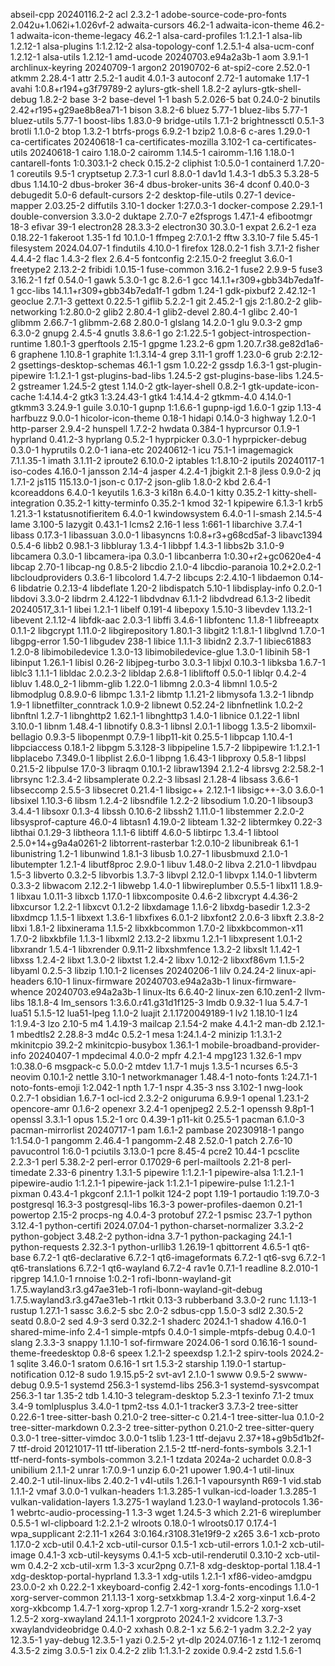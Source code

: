 abseil-cpp 20240116.2-2
acl 2.3.2-1
adobe-source-code-pro-fonts 2.042u+1.062i+1.026vf-2
adwaita-cursors 46.2-1
adwaita-icon-theme 46.2-1
adwaita-icon-theme-legacy 46.2-1
alsa-card-profiles 1:1.2.1-1
alsa-lib 1.2.12-1
alsa-plugins 1:1.2.12-2
alsa-topology-conf 1.2.5.1-4
alsa-ucm-conf 1.2.12-1
alsa-utils 1.2.12-1
amd-ucode 20240703.e94a2a3b-1
aom 3.9.1-1
archlinux-keyring 20240709-1
argon2 20190702-6
at-spi2-core 2.52.0-1
atkmm 2.28.4-1
attr 2.5.2-1
audit 4.0.1-3
autoconf 2.72-1
automake 1.17-1
avahi 1:0.8+r194+g3f79789-2
aylurs-gtk-shell 1.8.2-2
aylurs-gtk-shell-debug 1.8.2-2
base 3-2
base-devel 1-1
bash 5.2.026-5
bat 0.24.0-2
binutils 2.42+r195+g29ae8b8ea71-1
bison 3.8.2-6
bluez 5.77-1
bluez-libs 5.77-1
bluez-utils 5.77-1
boost-libs 1.83.0-9
bridge-utils 1.7.1-2
brightnessctl 0.5.1-3
brotli 1.1.0-2
btop 1.3.2-1
btrfs-progs 6.9.2-1
bzip2 1.0.8-6
c-ares 1.29.0-1
ca-certificates 20240618-1
ca-certificates-mozilla 3.102-1
ca-certificates-utils 20240618-1
cairo 1.18.0-2
cairomm 1.14.5-1
cairomm-1.16 1.18.0-1
cantarell-fonts 1:0.303.1-2
check 0.15.2-2
cliphist 1:0.5.0-1
containerd 1.7.20-1
coreutils 9.5-1
cryptsetup 2.7.3-1
curl 8.8.0-1
dav1d 1.4.3-1
db5.3 5.3.28-5
dbus 1.14.10-2
dbus-broker 36-4
dbus-broker-units 36-4
dconf 0.40.0-3
debugedit 5.0-6
default-cursors 2-2
desktop-file-utils 0.27-1
device-mapper 2.03.25-2
diffutils 3.10-1
docker 1:27.0.3-1
docker-compose 2.29.1-1
double-conversion 3.3.0-2
duktape 2.7.0-7
e2fsprogs 1.47.1-4
efibootmgr 18-3
efivar 39-1
electron28 28.3.3-2
electron30 30.3.0-1
expat 2.6.2-1
eza 0.18.22-1
fakeroot 1.35-1
fd 10.1.0-1
ffmpeg 2:7.0.1-2
fftw 3.3.10-7
file 5.45-1
filesystem 2024.04.07-1
findutils 4.10.0-1
firefox 128.0.2-1
fish 3.7.1-2
fisher 4.4.4-2
flac 1.4.3-2
flex 2.6.4-5
fontconfig 2:2.15.0-2
freeglut 3.6.0-1
freetype2 2.13.2-2
fribidi 1.0.15-1
fuse-common 3.16.2-1
fuse2 2.9.9-5
fuse3 3.16.2-1
fzf 0.54.0-1
gawk 5.3.0-1
gc 8.2.6-1
gcc 14.1.1+r309+gbb34b7eda1f-1
gcc-libs 14.1.1+r309+gbb34b7eda1f-1
gdbm 1.24-1
gdk-pixbuf2 2.42.12-1
geoclue 2.7.1-3
gettext 0.22.5-1
giflib 5.2.2-1
git 2.45.2-1
gjs 2:1.80.2-2
glib-networking 1:2.80.0-2
glib2 2.80.4-1
glib2-devel 2.80.4-1
glibc 2.40-1
glibmm 2.66.7-1
glibmm-2.68 2.80.0-1
glslang 14.2.0-1
glu 9.0.3-2
gmp 6.3.0-2
gnupg 2.4.5-4
gnutls 3.8.6-1
go 2:1.22.5-1
gobject-introspection-runtime 1.80.1-3
gperftools 2.15-1
gpgme 1.23.2-6
gpm 1.20.7.r38.ge82d1a6-6
graphene 1.10.8-1
graphite 1:1.3.14-4
grep 3.11-1
groff 1.23.0-6
grub 2:2.12-2
gsettings-desktop-schemas 46.1-1
gsm 1.0.22-2
gssdp 1.6.3-1
gst-plugin-pipewire 1:1.2.1-1
gst-plugins-bad-libs 1.24.5-2
gst-plugins-base-libs 1.24.5-2
gstreamer 1.24.5-2
gtest 1.14.0-2
gtk-layer-shell 0.8.2-1
gtk-update-icon-cache 1:4.14.4-2
gtk3 1:3.24.43-1
gtk4 1:4.14.4-2
gtkmm-4.0 4.14.0-1
gtkmm3 3.24.9-1
guile 3.0.10-1
gupnp 1:1.6.6-1
gupnp-igd 1.6.0-1
gzip 1.13-4
harfbuzz 9.0.0-1
hicolor-icon-theme 0.18-1
hidapi 0.14.0-3
highway 1.2.0-1
http-parser 2.9.4-2
hunspell 1.7.2-2
hwdata 0.384-1
hyprcursor 0.1.9-1
hyprland 0.41.2-3
hyprlang 0.5.2-1
hyprpicker 0.3.0-1
hyprpicker-debug 0.3.0-1
hyprutils 0.2.0-1
iana-etc 20240612-1
icu 75.1-1
imagemagick 7.1.1.35-1
imath 3.1.11-2
iproute2 6.10.0-2
iptables 1:1.8.10-2
iputils 20240117-1
iso-codes 4.16.0-1
jansson 2.14-4
jasper 4.2.4-1
jbigkit 2.1-8
jless 0.9.0-2
jq 1.7.1-2
js115 115.13.0-1
json-c 0.17-2
json-glib 1.8.0-2
kbd 2.6.4-1
kcoreaddons 6.4.0-1
keyutils 1.6.3-3
ki18n 6.4.0-1
kitty 0.35.2-1
kitty-shell-integration 0.35.2-1
kitty-terminfo 0.35.2-1
kmod 32-1
kpipewire 6.1.3-1
krb5 1.21.3-1
kstatusnotifieritem 6.4.0-1
kwindowsystem 6.4.0-1
l-smash 2.14.5-4
lame 3.100-5
lazygit 0.43.1-1
lcms2 2.16-1
less 1:661-1
libarchive 3.7.4-1
libass 0.17.3-1
libassuan 3.0.0-1
libasyncns 1:0.8+r3+g68cd5af-3
libavc1394 0.5.4-6
libb2 0.98.1-3
libbluray 1.3.4-1
libbpf 1.4.3-1
libbs2b 3.1.0-9
libcamera 0.3.0-1
libcamera-ipa 0.3.0-1
libcanberra 1:0.30+r2+gc0620e4-4
libcap 2.70-1
libcap-ng 0.8.5-2
libcdio 2.1.0-4
libcdio-paranoia 10.2+2.0.2-1
libcloudproviders 0.3.6-1
libcolord 1.4.7-2
libcups 2:2.4.10-1
libdaemon 0.14-6
libdatrie 0.2.13-4
libdeflate 1.20-2
libdispatch 5.10-1
libdisplay-info 0.2.0-1
libdovi 3.3.0-2
libdrm 2.4.122-1
libdvdnav 6.1.1-2
libdvdread 6.1.3-2
libedit 20240517_3.1-1
libei 1.2.1-1
libelf 0.191-4
libepoxy 1.5.10-3
libevdev 1.13.2-1
libevent 2.1.12-4
libfdk-aac 2.0.3-1
libffi 3.4.6-1
libfontenc 1.1.8-1
libfreeaptx 0.1.1-2
libgcrypt 1.11.0-2
libgirepository 1.80.1-3
libgit2 1:1.8.1-1
libglvnd 1.7.0-1
libgpg-error 1.50-1
libgudev 238-1
libice 1.1.1-3
libidn2 2.3.7-1
libiec61883 1.2.0-8
libimobiledevice 1.3.0-13
libimobiledevice-glue 1.3.0-1
libinih 58-1
libinput 1.26.1-1
libisl 0.26-2
libjpeg-turbo 3.0.3-1
libjxl 0.10.3-1
libksba 1.6.7-1
liblc3 1.1.1-1
libldac 2.0.2.3-2
libldap 2.6.8-1
libliftoff 0.5.0-1
liblqr 0.4.2-4
libluv 1.48.0_2-1
libmm-glib 1.22.0-1
libmng 2.0.3-4
libmnl 1.0.5-2
libmodplug 0.8.9.0-6
libmpc 1.3.1-2
libmtp 1.1.21-2
libmysofa 1.3.2-1
libndp 1.9-1
libnetfilter_conntrack 1.0.9-2
libnewt 0.52.24-2
libnfnetlink 1.0.2-2
libnftnl 1.2.7-1
libnghttp2 1.62.1-1
libnghttp3 1.4.0-1
libnice 0.1.22-1
libnl 3.10.0-1
libnm 1.48.4-1
libnotify 0.8.3-1
libnsl 2.0.1-1
libogg 1.3.5-2
libomxil-bellagio 0.9.3-5
libopenmpt 0.7.9-1
libp11-kit 0.25.5-1
libpcap 1.10.4-1
libpciaccess 0.18.1-2
libpgm 5.3.128-3
libpipeline 1.5.7-2
libpipewire 1:1.2.1-1
libplacebo 7.349.0-1
libplist 2.6.0-1
libpng 1.6.43-1
libproxy 0.5.8-1
libpsl 0.21.5-2
libpulse 17.0-3
libraqm 0.10.1-2
libraw1394 2.1.2-4
librsvg 2:2.58.2-1
librsync 1:2.3.4-2
libsamplerate 0.2.2-3
libsasl 2.1.28-4
libsass 3.6.6-1
libseccomp 2.5.5-3
libsecret 0.21.4-1
libsigc++ 2.12.1-1
libsigc++-3.0 3.6.0-1
libsixel 1.10.3-6
libsm 1.2.4-2
libsndfile 1.2.2-2
libsodium 1.0.20-1
libsoup3 3.4.4-1
libsoxr 0.1.3-4
libssh 0.10.6-2
libssh2 1.11.0-1
libstemmer 2.2.0-2
libsysprof-capture 46.0-4
libtasn1 4.19.0-2
libteam 1.32-2
libtermkey 0.22-3
libthai 0.1.29-3
libtheora 1.1.1-6
libtiff 4.6.0-5
libtirpc 1.3.4-1
libtool 2.5.0+14+g9a4a0261-2
libtorrent-rasterbar 1:2.0.10-2
libunibreak 6.1-1
libunistring 1.2-1
libunwind 1.8.1-3
libusb 1.0.27-1
libusbmuxd 2.1.0-1
libutempter 1.2.1-4
libutf8proc 2.9.0-1
libuv 1.48.0-2
libva 2.21.0-1
libvdpau 1.5-3
libverto 0.3.2-5
libvorbis 1.3.7-3
libvpl 2.12.0-1
libvpx 1.14.0-1
libvterm 0.3.3-2
libwacom 2.12.2-1
libwebp 1.4.0-1
libwireplumber 0.5.5-1
libx11 1.8.9-1
libxau 1.0.11-3
libxcb 1.17.0-1
libxcomposite 0.4.6-2
libxcrypt 4.4.36-2
libxcursor 1.2.2-1
libxcvt 0.1.2-2
libxdamage 1.1.6-2
libxdg-basedir 1.2.3-2
libxdmcp 1.1.5-1
libxext 1.3.6-1
libxfixes 6.0.1-2
libxfont2 2.0.6-3
libxft 2.3.8-2
libxi 1.8.1-2
libxinerama 1.1.5-2
libxkbcommon 1.7.0-2
libxkbcommon-x11 1.7.0-2
libxkbfile 1.1.3-1
libxml2 2.13.2-2
libxmu 1.2.1-1
libxpresent 1.0.1-2
libxrandr 1.5.4-1
libxrender 0.9.11-2
libxshmfence 1.3.2-2
libxslt 1.1.42-1
libxss 1.2.4-2
libxt 1.3.0-2
libxtst 1.2.4-2
libxv 1.0.12-2
libxxf86vm 1.1.5-2
libyaml 0.2.5-3
libzip 1.10.1-2
licenses 20240206-1
lilv 0.24.24-2
linux-api-headers 6.10-1
linux-firmware 20240703.e94a2a3b-1
linux-firmware-whence 20240703.e94a2a3b-1
linux-lts 6.6.40-2
linux-zen 6.10.zen1-2
llvm-libs 18.1.8-4
lm_sensors 1:3.6.0.r41.g31d1f125-3
lmdb 0.9.32-1
lua 5.4.7-1
lua51 5.1.5-12
lua51-lpeg 1.1.0-2
luajit 2.1.1720049189-1
lv2 1.18.10-1
lz4 1:1.9.4-3
lzo 2.10-5
m4 1.4.19-3
mailcap 2.1.54-2
make 4.4.1-2
man-db 2.12.1-1
mbedtls2 2.28.8-3
md4c 0.5.2-1
mesa 1:24.1.4-2
minizip 1:1.3.1-2
mkinitcpio 39.2-2
mkinitcpio-busybox 1.36.1-1
mobile-broadband-provider-info 20240407-1
mpdecimal 4.0.0-2
mpfr 4.2.1-4
mpg123 1.32.6-1
mpv 1:0.38.0-6
msgpack-c 5.0.0-2
mtdev 1.1.7-1
mujs 1.3.5-1
ncurses 6.5-3
neovim 0.10.1-2
nettle 3.10-1
networkmanager 1.48.4-1
noto-fonts 1:24.7.1-1
noto-fonts-emoji 1:2.042-1
npth 1.7-1
nspr 4.35-3
nss 3.102-1
nwg-look 0.2.7-1
obsidian 1.6.7-1
ocl-icd 2.3.2-2
oniguruma 6.9.9-1
openal 1.23.1-2
opencore-amr 0.1.6-2
openexr 3.2.4-1
openjpeg2 2.5.2-1
openssh 9.8p1-1
openssl 3.3.1-1
opus 1.5.2-1
orc 0.4.39-1
p11-kit 0.25.5-1
pacman 6.1.0-3
pacman-mirrorlist 20240717-1
pam 1.6.1-2
pambase 20230918-1
pango 1:1.54.0-1
pangomm 2.46.4-1
pangomm-2.48 2.52.0-1
patch 2.7.6-10
pavucontrol 1:6.0-1
pciutils 3.13.0-1
pcre 8.45-4
pcre2 10.44-1
pcsclite 2.2.3-1
perl 5.38.2-2
perl-error 0.17029-6
perl-mailtools 2.21-8
perl-timedate 2.33-6
pinentry 1.3.1-5
pipewire 1:1.2.1-1
pipewire-alsa 1:1.2.1-1
pipewire-audio 1:1.2.1-1
pipewire-jack 1:1.2.1-1
pipewire-pulse 1:1.2.1-1
pixman 0.43.4-1
pkgconf 2.1.1-1
polkit 124-2
popt 1.19-1
portaudio 1:19.7.0-3
postgresql 16.3-3
postgresql-libs 16.3-3
power-profiles-daemon 0.21-1
powertop 2.15-2
procps-ng 4.0.4-3
protobuf 27.2-1
psmisc 23.7-1
python 3.12.4-1
python-certifi 2024.07.04-1
python-charset-normalizer 3.3.2-2
python-gobject 3.48.2-2
python-idna 3.7-1
python-packaging 24.1-1
python-requests 2.32.3-1
python-urllib3 1.26.19-1
qbittorrent 4.6.5-1
qt6-base 6.7.2-1
qt6-declarative 6.7.2-1
qt6-imageformats 6.7.2-1
qt6-svg 6.7.2-1
qt6-translations 6.7.2-1
qt6-wayland 6.7.2-4
rav1e 0.7.1-1
readline 8.2.010-1
ripgrep 14.1.0-1
rnnoise 1:0.2-1
rofi-lbonn-wayland-git 1.7.5.wayland3.r3.g47ae31eb-1
rofi-lbonn-wayland-git-debug 1.7.5.wayland3.r3.g47ae31eb-1
rtkit 0.13-3
rubberband 3.3.0-2
runc 1.1.13-1
rustup 1.27.1-1
sassc 3.6.2-5
sbc 2.0-2
sdbus-cpp 1.5.0-3
sdl2 2.30.5-2
seatd 0.8.0-2
sed 4.9-3
serd 0.32.2-1
shaderc 2024.1-1
shadow 4.16.0-1
shared-mime-info 2.4-1
simple-mtpfs 0.4.0-1
simple-mtpfs-debug 0.4.0-1
slang 2.3.3-3
snappy 1.1.10-1
sof-firmware 2024.06-1
sord 0.16.16-1
sound-theme-freedesktop 0.8-6
speex 1.2.1-2
speexdsp 1.2.1-2
spirv-tools 2024.2-1
sqlite 3.46.0-1
sratom 0.6.16-1
srt 1.5.3-2
starship 1.19.0-1
startup-notification 0.12-8
sudo 1.9.15.p5-2
svt-av1 2.1.0-1
swww 0.9.5-2
swww-debug 0.9.5-1
systemd 256.3-1
systemd-libs 256.3-1
systemd-sysvcompat 256.3-1
tar 1.35-2
tdb 1.4.10-3
telegram-desktop 5.2.3-1
texinfo 7.1-2
tmux 3.4-9
tomlplusplus 3.4.0-1
tpm2-tss 4.0.1-1
tracker3 3.7.3-2
tree-sitter 0.22.6-1
tree-sitter-bash 0.21.0-2
tree-sitter-c 0.21.4-1
tree-sitter-lua 0.1.0-2
tree-sitter-markdown 0.2.3-2
tree-sitter-python 0.21.0-2
tree-sitter-query 0.3.0-1
tree-sitter-vimdoc 3.0.0-1
tslib 1.23-1
ttf-dejavu 2.37+18+g9b5d1b2f-7
ttf-droid 20121017-11
ttf-liberation 2.1.5-2
ttf-nerd-fonts-symbols 3.2.1-1
ttf-nerd-fonts-symbols-common 3.2.1-1
tzdata 2024a-2
uchardet 0.0.8-3
unibilium 2.1.1-2
unrar 1:7.0.9-1
unzip 6.0-21
upower 1.90.4-1
util-linux 2.40.2-1
util-linux-libs 2.40.2-1
v4l-utils 1.26.1-1
vapoursynth R69-1
vid.stab 1.1.1-2
vmaf 3.0.0-1
vulkan-headers 1:1.3.285-1
vulkan-icd-loader 1.3.285-1
vulkan-validation-layers 1.3.275-1
wayland 1.23.0-1
wayland-protocols 1.36-1
webrtc-audio-processing-1 1.3-3
wget 1.24.5-3
which 2.21-6
wireplumber 0.5.5-1
wl-clipboard 1:2.2.1-2
wlroots 0.18.0-1
wlroots0.17 0.17.4-1
wpa_supplicant 2:2.11-1
x264 3:0.164.r3108.31e19f9-2
x265 3.6-1
xcb-proto 1.17.0-2
xcb-util 0.4.1-2
xcb-util-cursor 0.1.5-1
xcb-util-errors 1.0.1-2
xcb-util-image 0.4.1-3
xcb-util-keysyms 0.4.1-5
xcb-util-renderutil 0.3.10-2
xcb-util-wm 0.4.2-2
xcb-util-xrm 1.3-3
xcur2png 0.7.1-8
xdg-desktop-portal 1.18.4-1
xdg-desktop-portal-hyprland 1.3.3-1
xdg-utils 1.2.1-1
xf86-video-amdgpu 23.0.0-2
xh 0.22.2-1
xkeyboard-config 2.42-1
xorg-fonts-encodings 1.1.0-1
xorg-server-common 21.1.13-1
xorg-setxkbmap 1.3.4-2
xorg-xinput 1.6.4-2
xorg-xkbcomp 1.4.7-1
xorg-xprop 1.2.7-1
xorg-xrandr 1.5.2-2
xorg-xset 1.2.5-2
xorg-xwayland 24.1.1-1
xorgproto 2024.1-2
xvidcore 1.3.7-3
xwaylandvideobridge 0.4.0-2
xxhash 0.8.2-1
xz 5.6.2-1
yadm 3.2.2-2
yay 12.3.5-1
yay-debug 12.3.5-1
yazi 0.2.5-2
yt-dlp 2024.07.16-1
z 1.12-1
zeromq 4.3.5-2
zimg 3.0.5-1
zix 0.4.2-2
zlib 1:1.3.1-2
zoxide 0.9.4-2
zstd 1.5.6-1
